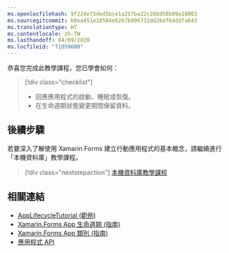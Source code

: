 ```yaml
---
ms.openlocfilehash: 9f22de73ded5bce1a257ba22c288d58b09a18003
ms.sourcegitcommit: b0ea451e18504e6267b896732dd26df64ddfa843
ms.translationtype: HT
ms.contentlocale: zh-TW
ms.lasthandoff: 04/09/2020
ms.locfileid: "71059600"
---
```

恭喜您完成此教學課程，您已學會如何：

> [!div class="checklist"]
>
> - 回應應用程式的啟動、睡眠或恢復。
> - 在生命週期狀態變更期間保留資料。

## <a name="next-steps"></a>後續步驟

若要深入了解使用 Xamarin.Forms 建立行動應用程式的基本概念，請繼續進行「本機資料庫」教學課程。

> [!div class="nextstepaction"]
> [本機資料庫教學課程](~/get-started/tutorials/local-database/index.yml)

## <a name="related-links"></a>相關連結

- [AppLifecycleTutorial (範例)](https://docs.microsoft.com/samples/xamarin/xamarin-forms-samples/getstarted-tutorials-applifecycletutorial/)
- [Xamarin.Forms App 生命週期 (指南)](~/xamarin-forms/app-fundamentals/app-lifecycle.md)
- [Xamarin.Forms App 類別 (指南)](~/xamarin-forms/app-fundamentals/application-class.md)
- [應用程式 API](xref:Xamarin.Forms.Application)
